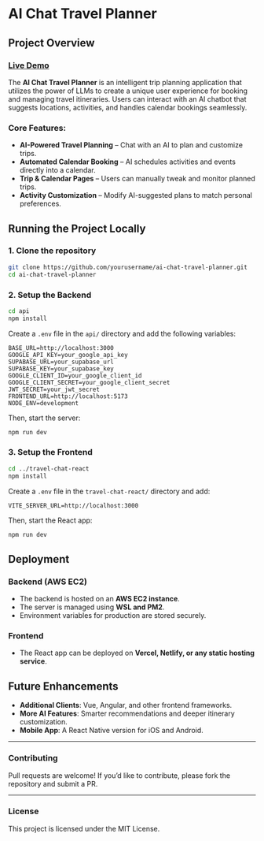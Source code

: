 # AI Chat Travel Planner

## Project Overview

### [Live Demo](https://travel-chat-eight.vercel.app/)

The **AI Chat Travel Planner** is an intelligent trip planning application that utilizes the power of LLMs to create a unique user experience for booking and managing travel itineraries. Users can interact with an AI chatbot that suggests locations, activities, and handles calendar bookings seamlessly. 

### **Core Features:**
- **AI-Powered Travel Planning** – Chat with an AI to plan and customize trips.
- **Automated Calendar Booking** – AI schedules activities and events directly into a calendar.
- **Trip & Calendar Pages** – Users can manually tweak and monitor planned trips.
- **Activity Customization** – Modify AI-suggested plans to match personal preferences.

## Running the Project Locally

### **1. Clone the repository**
```sh
git clone https://github.com/yourusername/ai-chat-travel-planner.git
cd ai-chat-travel-planner
```

### **2. Setup the Backend**
```sh
cd api
npm install
```
Create a `.env` file in the `api/` directory and add the following variables:
```env
BASE_URL=http://localhost:3000
GOOGLE_API_KEY=your_google_api_key
SUPABASE_URL=your_supabase_url
SUPABASE_KEY=your_supabase_key
GOOGLE_CLIENT_ID=your_google_client_id
GOOGLE_CLIENT_SECRET=your_google_client_secret
JWT_SECRET=your_jwt_secret
FRONTEND_URL=http://localhost:5173
NODE_ENV=development
```
Then, start the server:
```sh
npm run dev
```

### **3. Setup the Frontend**
```sh
cd ../travel-chat-react
npm install
```
Create a `.env` file in the `travel-chat-react/` directory and add:
```env
VITE_SERVER_URL=http://localhost:3000
```
Then, start the React app:
```sh
npm run dev
```

## Deployment

### **Backend (AWS EC2)**
- The backend is hosted on an **AWS EC2 instance**.
- The server is managed using **WSL and PM2**.
- Environment variables for production are stored securely.

### **Frontend**
- The React app can be deployed on **Vercel, Netlify, or any static hosting service**.

## Future Enhancements
- **Additional Clients**: Vue, Angular, and other frontend frameworks.
- **More AI Features**: Smarter recommendations and deeper itinerary customization.
- **Mobile App**: A React Native version for iOS and Android.

---

### **Contributing**
Pull requests are welcome! If you’d like to contribute, please fork the repository and submit a PR.

---

### **License**
This project is licensed under the MIT License.
